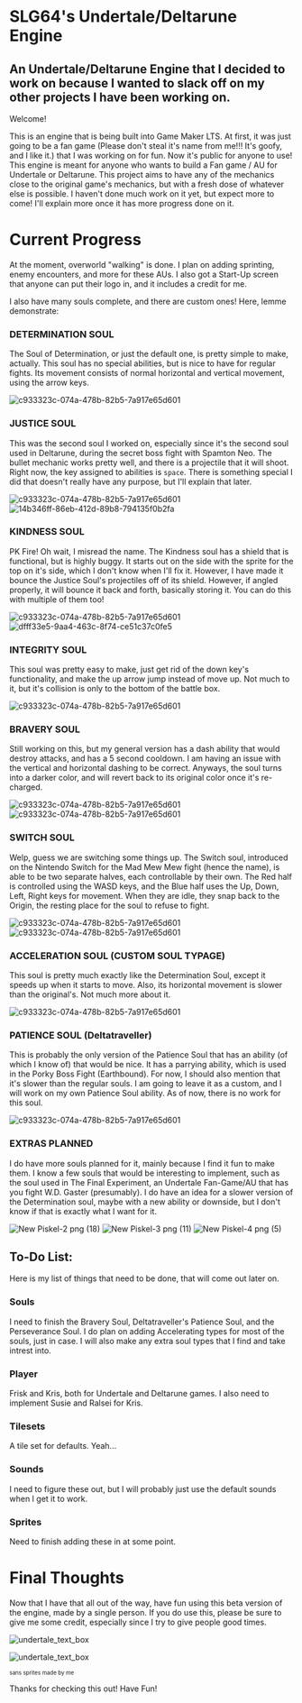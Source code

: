 # SLG64's Undertale/Deltarune Engine
## An Undertale/Deltarune Engine that I decided to work on because I wanted to slack off on my other projects I have been working on.

Welcome! 
  
  This is an engine that is being built into Game Maker LTS. At first, it was just going to be a fan game (Please don't steal it's name from me!!! It's goofy, and I like it.) that I was working on for fun. Now it's public for anyone to use! This engine is meant for anyone who wants to build a Fan game / AU for Undertale or Deltarune. This project aims to have any of the mechanics close to the original game's mechanics, but with a fresh dose of whatever else is possible. I haven't done much work on it yet, but expect more to come! I'll explain more once it has more progress done on it.

# Current Progress
At the moment, overworld "walking" is done. I plan on adding sprinting, enemy encounters, and more for these AUs. I also got a Start-Up screen that anyone can put their logo in, and it includes a credit for me.

I also have many souls complete, and there are custom ones! Here, lemme demonstrate:

### DETERMINATION SOUL
The Soul of Determination, or just the default one, is pretty simple to make, actually. This soul has no special abilities, but is nice to have for regular fights. Its movement consists of normal horizontal and vertical movement, using the arrow keys.

![c933323c-074a-478b-82b5-7a917e65d601](https://github.com/user-attachments/assets/85e0f8f2-894f-4a3c-8642-fa0dda986672)

### JUSTICE SOUL
This was the second soul I worked on, especially since it's the second soul used in Deltarune, during the secret boss fight with Spamton Neo. The bullet mechanic works pretty well, and there is a projectile that it will shoot. Right now, the key assigned to abilities is ```space```. There is something special I did that doesn't really have any purpose, but I'll explain that later.

![c933323c-074a-478b-82b5-7a917e65d601](https://github.com/user-attachments/assets/bc1b7444-1d64-4e57-9786-ce1e08aad5a3)
![14b346ff-86eb-412d-89b8-794135f0b2fa](https://github.com/user-attachments/assets/50615670-cfdc-4eb2-9c99-34c0346daaad)

### KINDNESS SOUL

PK Fire! Oh wait, I misread the name. The Kindness soul has a shield that is functional, but is highly buggy. It starts out on the side with the sprite for the top on it's side, which I don't know when I'll fix it. However, I have made it bounce the Justice Soul's projectiles off of its shield. However, if angled properly, it will bounce it back and forth, basically storing it. You can do this with multiple of them too!

![c933323c-074a-478b-82b5-7a917e65d601](https://github.com/user-attachments/assets/df751329-efec-4e8e-9083-3d7ea796fcf7)
![dfff33e5-9aa4-463c-8f74-ce51c37c0fe5](https://github.com/user-attachments/assets/0252a0a7-d2a0-4cad-80dc-587c72a34030)

### INTEGRITY SOUL
This soul was pretty easy to make, just get rid of the down key's functionality, and make the up arrow jump instead of move up. Not much to it, but it's collision is only to the bottom of the battle box.

![c933323c-074a-478b-82b5-7a917e65d601](https://github.com/user-attachments/assets/076eea81-4a8c-4638-82cb-beb87a5ff861)

### BRAVERY SOUL
Still working on this, but my general version has a dash ability that would destroy attacks, and has a 5 second cooldown. I am having an issue with the vertical and horizontal dashing to be correct. Anyways, the soul turns into a darker color, and will revert back to its original color once it's re-charged.

![c933323c-074a-478b-82b5-7a917e65d601](https://github.com/user-attachments/assets/2cce2168-a1f0-4024-a162-478da7af4353)
![c933323c-074a-478b-82b5-7a917e65d601](https://github.com/user-attachments/assets/5aed7a88-6c28-41e1-b699-ea0c5b448690)

### SWITCH SOUL
Welp, guess we are switching some things up. The Switch soul, introduced on the Nintendo Switch for the Mad Mew Mew fight (hence the name), is able to be two separate halves, each controllable by their own. The Red half is controlled using the WASD keys, and the Blue half uses the Up, Down, Left, Right keys for movement. When they are idle, they snap back to the Origin, the resting place for the soul to refuse to fight.

![c933323c-074a-478b-82b5-7a917e65d601](https://github.com/user-attachments/assets/93f1ba51-d216-454b-a55b-300f80b936e8)
![c933323c-074a-478b-82b5-7a917e65d601](https://github.com/user-attachments/assets/59d33228-e6eb-42bc-b71e-ee9089e6fba7)


### ACCELERATION SOUL (CUSTOM SOUL TYPAGE)
This soul is pretty much exactly like the Determination Soul, except it speeds up when it starts to move. Also, its horizontal movement is slower than the original's. Not much more about it.

![c933323c-074a-478b-82b5-7a917e65d601](https://github.com/user-attachments/assets/31d1edfe-b967-41dc-b99c-c2167010cd01)

### PATIENCE SOUL (Deltatraveller)
This is probably the only version of the Patience Soul that has an ability (of which I know of) that would be nice. It has a parrying ability, which is used in the Porky Boss Fight (Earthbound). For now, I should also mention that it's slower than the regular souls. I am going to leave it as a custom, and I will work on my own Patience Soul ability. As of now, there is no work for this soul.

![c933323c-074a-478b-82b5-7a917e65d601](https://github.com/user-attachments/assets/c7834c67-de0d-44bd-87fb-59eb80b199e0)

### EXTRAS PLANNED
I do have more souls planned for it, mainly because I find it fun to make them. I know a few souls that would be interesting to implement, such as the soul used in The Final Experiment, an Undertale Fan-Game/AU that has you fight W.D. Gaster (presumably). I do have an idea for a slower version of the Determination soul, maybe with a new ability or downside, but I don't know if that is exactly what I want for it.

![New Piskel-2 png (18)](https://github.com/user-attachments/assets/bd43318d-d561-4978-9b8c-15d1acc319ce)
![New Piskel-3 png (11)](https://github.com/user-attachments/assets/a6557eff-ba7a-4c1a-875f-78c8423978db)
![New Piskel-4 png (5)](https://github.com/user-attachments/assets/54819f21-900a-4bb4-951d-4a66edf4f288)

## To-Do List:
Here is my list of things that need to be done, that will come out later on.

 ### Souls
 I need to finish the Bravery Soul, Deltatraveller's Patience Soul, and the Perseverance Soul. I do plan on adding Accelerating types for most of the souls, just in case. I will also make any extra soul types that I find and take intrest into.

 ### Player
 Frisk and Kris, both for Undertale and Deltarune games. I also need to implement Susie and Ralsei for Kris.

 ### Tilesets
 A tile set for defaults. Yeah...

 ### Sounds
 I need to figure these out, but I will probably just use the default sounds when I get it to work.

 ### Sprites
 Need to finish adding these in at some point.

# Final Thoughts
Now that I have that all out of the way, have fun using this beta version of the engine, made by a single person. If you do use this, please be sure to give me some credit, especially since I try to give people good times.


![undertale_text_box](https://github.com/user-attachments/assets/df9b13e7-9f93-4b8a-92d9-0015b664054c)

![undertale_text_box](https://github.com/user-attachments/assets/9489d2c3-c67e-497c-8d8c-98a367be8248)

<sup><sub>sans sprites made by me</sub></sup>

Thanks for checking this out! Have Fun!


